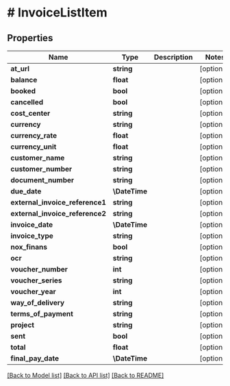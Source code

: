 # # InvoiceListItem

## Properties

Name | Type | Description | Notes
------------ | ------------- | ------------- | -------------
**at_url** | **string** |  | [optional]
**balance** | **float** |  | [optional]
**booked** | **bool** |  | [optional]
**cancelled** | **bool** |  | [optional]
**cost_center** | **string** |  | [optional]
**currency** | **string** |  | [optional]
**currency_rate** | **float** |  | [optional]
**currency_unit** | **float** |  | [optional]
**customer_name** | **string** |  | [optional]
**customer_number** | **string** |  | [optional]
**document_number** | **string** |  | [optional]
**due_date** | **\DateTime** |  | [optional]
**external_invoice_reference1** | **string** |  | [optional]
**external_invoice_reference2** | **string** |  | [optional]
**invoice_date** | **\DateTime** |  | [optional]
**invoice_type** | **string** |  | [optional]
**nox_finans** | **bool** |  | [optional]
**ocr** | **string** |  | [optional]
**voucher_number** | **int** |  | [optional]
**voucher_series** | **string** |  | [optional]
**voucher_year** | **int** |  | [optional]
**way_of_delivery** | **string** |  | [optional]
**terms_of_payment** | **string** |  | [optional]
**project** | **string** |  | [optional]
**sent** | **bool** |  | [optional]
**total** | **float** |  | [optional]
**final_pay_date** | **\DateTime** |  | [optional]

[[Back to Model list]](../../README.md#models) [[Back to API list]](../../README.md#endpoints) [[Back to README]](../../README.md)
